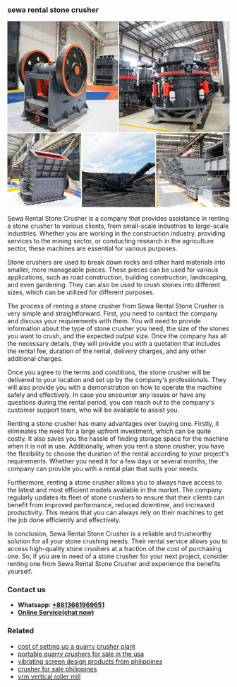 <h3>sewa rental stone crusher</h3><img src='1706754165.jpg' alt=''><p>Sewa Rental Stone Crusher is a company that provides assistance in renting a stone crusher to various clients, from small-scale industries to large-scale industries. Whether you are working in the construction industry, providing services to the mining sector, or conducting research in the agriculture sector, these machines are essential for various purposes.</p><p>Stone crushers are used to break down rocks and other hard materials into smaller, more manageable pieces. These pieces can be used for various applications, such as road construction, building construction, landscaping, and even gardening. They can also be used to crush stones into different sizes, which can be utilized for different purposes.</p><p>The process of renting a stone crusher from Sewa Rental Stone Crusher is very simple and straightforward. First, you need to contact the company and discuss your requirements with them. You will need to provide information about the type of stone crusher you need, the size of the stones you want to crush, and the expected output size. Once the company has all the necessary details, they will provide you with a quotation that includes the rental fee, duration of the rental, delivery charges, and any other additional charges.</p><p>Once you agree to the terms and conditions, the stone crusher will be delivered to your location and set up by the company's professionals. They will also provide you with a demonstration on how to operate the machine safely and effectively. In case you encounter any issues or have any questions during the rental period, you can reach out to the company's customer support team, who will be available to assist you.</p><p>Renting a stone crusher has many advantages over buying one. Firstly, it eliminates the need for a large upfront investment, which can be quite costly. It also saves you the hassle of finding storage space for the machine when it is not in use. Additionally, when you rent a stone crusher, you have the flexibility to choose the duration of the rental according to your project's requirements. Whether you need it for a few days or several months, the company can provide you with a rental plan that suits your needs.</p><p>Furthermore, renting a stone crusher allows you to always have access to the latest and most efficient models available in the market. The company regularly updates its fleet of stone crushers to ensure that their clients can benefit from improved performance, reduced downtime, and increased productivity. This means that you can always rely on their machines to get the job done efficiently and effectively.</p><p>In conclusion, Sewa Rental Stone Crusher is a reliable and trustworthy solution for all your stone crushing needs. Their rental service allows you to access high-quality stone crushers at a fraction of the cost of purchasing one. So, if you are in need of a stone crusher for your next project, consider renting one from Sewa Rental Stone Crusher and experience the benefits yourself.</p><h3>Contact us</h3><ul><li><strong>Whatsapp:&nbsp;<a href="https://wa.me/8613661969651">+8613661969651</a></strong></li><li><a href="https://swt.shibang-china.com/?git&amp;zhl&amp;sewa rental stone crusher"><strong>Online Service(chat now)</strong></a></li></ul><h3>Related</h3><ul><li><a href='cost of setting up a quarry crusher plant.md'>cost of setting up a quarry crusher plant</a></li><li><a href='portable quarry crushers for sale in the usa.md'>portable quarry crushers for sale in the usa</a></li><li><a href='vibrating screen design products from philippines.md'>vibrating screen design products from philippines</a></li><li><a href='crusher for sale philippines.md'>crusher for sale philippines</a></li><li><a href='vrm vertical roller mill.md'>vrm vertical roller mill</a></li></ul>